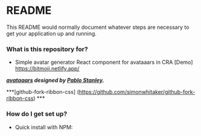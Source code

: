 # README

This README would normally document whatever steps are necessary to get your application up and running.

### What is this repository for?

- Simple avatar generator React component for avataaars in CRA
 [Demo]   https://bitmoji.netlify.app/

***[avataaars](https://avataaars.com/) designed by [Pablo Stanley](https://twitter.com/pablostanley).***

***[github-fork-ribbon-css] (https://github.com/simonwhitaker/github-fork-ribbon-css) ***


### How do I get set up?

- Quick install with NPM: